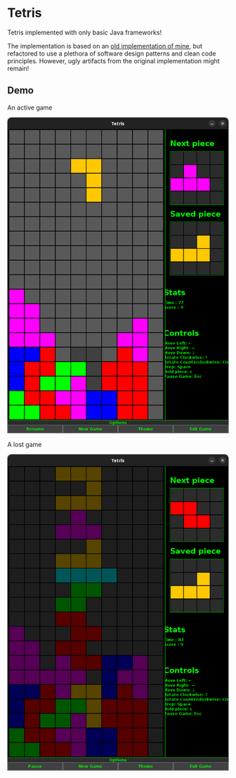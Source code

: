 # Tetris
Tetris implemented with only basic Java frameworks!

The implementation is based on an [old implementation of mine](https://github.com/MatteP1/TetrisClassic), but refactored to use a plethora of software design patterns and clean code principles. However, ugly artifacts from the original implementation might remain!

## Demo

An active game

![alt text](https://github.com/MatteP1/Tetris/blob/master/demo/active_game.png)

A lost game

![alt text](https://github.com/MatteP1/Tetris/blob/master/demo/game_over.png)